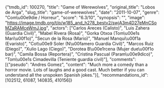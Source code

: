 {"tmdb_id": 100270, "title": "Game of Werewolves", "original_title": "Lobos de Arga", "slug_title": "game-of-werewolves", "date": "2011-10-07", "genre": "Com\u00e9die / Horreur", "score": "6.3/10", "synopsis": "", "image": "https://image.tmdb.org/t/p/w185_and_h278_bestv2/swjA3m4D27eMnCSoMZaRAMceWmJ.jpg", "actors": ["Carlos Areces (Calisto)", "Luis Zahera (Guardia Civil)", "Mabel Rivera (Rosa)", "Gorka Otxoa (Tom\u00e1s Mari\u00f1o)", "Secun de la Rosa (Mario)", "Manuel Manqui\u00f1a (Evaristo)", "Cot\u00e9 Soler (N\u00famero Guardia Civil)", "Marcos Ruiz (Diego)", "Xulio Lago (Ciego)", "Dorotea B\u00e1rcena (Mujer due\u00f1o bar)", "Camila Bossa (Reportera)", "Cristina Pascual (Param\u00e9dico)", "Tom\u00e1s Cimadevilla (Teniente guardia civil)"], "comments": [{"pseudo": "Andres Gomez", "content": "Much more a comedy than a horror movie. Lots of laughs and a good cast. Much better if you can understand all the unspoken Spanish jokes."}], "recommandations_id": [102512, 61087, 140835, 410156]}